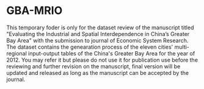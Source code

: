 # GBA-MRIO
This temporary foder is only for the dataset review of the manuscript titled "Evaluating the Industrial and Spatial Interdependence in China’s Greater Bay Area" with the submission to journal of Economic System Research.
The dataset contains the genearation process of the eleven cities' multi-regional input-output tables of the China's Greater Bay Area for the year of 2012.
You may refer it but please do not use it for publication use before the reviewing and further revision on the manuscript, final version will be updated and released as long as the manuscript can be accepted by the journal.
